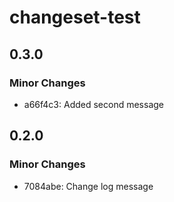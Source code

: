 # changeset-test

## 0.3.0

### Minor Changes

- a66f4c3: Added second message

## 0.2.0

### Minor Changes

- 7084abe: Change log message
